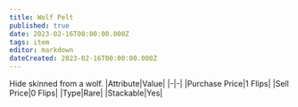```yaml
---
title: Wolf Pelt
published: true
date: 2023-02-16T00:00:00.000Z
tags: item
editor: markdown
dateCreated: 2023-02-16T00:00:00.000Z
---
```


Hide skinned from a wolf. 
|Attribute|Value|
|-|-|
|Purchase Price|1 Flips|
|Sell Price|0 Flips|
|Type|Rare|
|Stackable|Yes|

